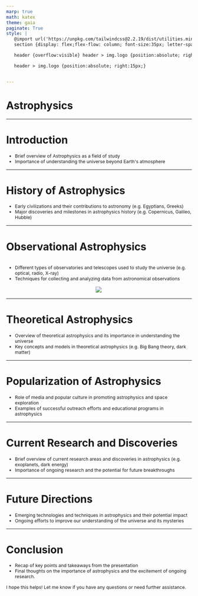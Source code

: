 ```yaml
---
marp: true
math: katex
theme: gaia
paginate: True
style: |
   @import url('https://unpkg.com/tailwindcss@2.2.19/dist/utilities.min.css');
   section {display: flex;flex-flow: column; font-size:35px; letter-spacing:1.4px;}

   header {overflow:visible} header > img.logo {position:absolute; right:15px;}

   header > img.logo {position:absolute; right:15px;}


---
```

<!-- backgroundImage: url('backgrounds/hhholographic.png') -->
<!-- _class: lead -->

 # Astrophysics

---
<style scoped>p,li {font-size:0.92em}</style>

 # Introduction

- Brief overview of Astrophysics as a field of study
- Importance of understanding the universe beyond Earth's atmosphere

---
<style scoped>p,li {font-size:0.92em}</style>

 # History of Astrophysics

- Early civilizations and their contributions to astronomy (e.g. Egyptians, Greeks)
- Major discoveries and milestones in astrophysics history (e.g. Copernicus, Galileo, Hubble)

---
<style scoped>p,li {font-size:0.88em}</style>

 # Observational Astrophysics
<div style='flex:1 1 auto; min-height:0;' class="grid grid-cols-8 gap-4">
<div style='display:flex; flex-flow:column; min-height:0;' class="col-span-4">

- Different types of observatories and telescopes used to study the universe (e.g. optical, radio, X-ray)
- Techniques for collecting and analyzing data from astronomical observations
</div>

<div style='display:flex; flex-flow:column; min-height:0;' class="col-span-4">

<div style="display: flex; flex: 1 1 auto; flex-flow: row; min-height: 0"><div style="display: flex; flex: 1 1 auto; justify-content: center;min-height:0;min-width:0; margin-bottom:0.1em;;margin-right:0.15em">
<img style='object-fit: contain; max-height:100%; max-width:100%; background-color: rgba(0,0,0,0);' src='https://upload.wikimedia.org/wikipedia/commons/thumb/0/06/N_63A-_Chandra_and_Hubble_-_Heic0507f.tif/lossy-page1-200px-N_63A-_Chandra_and_Hubble_-_Heic0507f.tif.jpg'/>
</div>
</div>

</div>

</div>


---
<style scoped>p,li {font-size:0.92em}</style>

 # **Theoretical Astrophysics**
- Overview of theoretical astrophysics and its importance in understanding the universe
- Key concepts and models in theoretical astrophysics (e.g. Big Bang theory, dark matter)


---
<style scoped>p,li {font-size:0.92em}</style>

 # Popularization of Astrophysics

- Role of media and popular culture in promoting astrophysics and space exploration
- Examples of successful outreach efforts and educational programs in astrophysics

---
<style scoped>p,li {font-size:0.92em}</style>

 # Current Research and Discoveries

- Brief overview of current research areas and discoveries in astrophysics (e.g. exoplanets, dark energy)
- Importance of ongoing research and the potential for future breakthroughs

---
<style scoped>p,li {font-size:0.92em}</style>

 # Future Directions

- Emerging technologies and techniques in astrophysics and their potential impact
- Ongoing efforts to improve our understanding of the universe and its mysteries

---
<style scoped>p,li {font-size:0.88em}</style>

 # Conclusion

- Recap of key points and takeaways from the presentation
- Final thoughts on the importance of astrophysics and the excitement of ongoing research.

I hope this helps! Let me know if you have any questions or need further assistance.